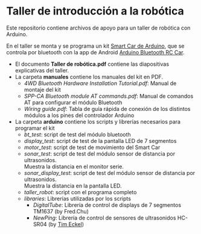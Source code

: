 # Taller de introducción a la robótica

Este repositorio contiene archivos de apoyo para un taller de robótica con Arduino.

En el taller se monta y se programa un kit [Smart Car de Arduino](https://es.aliexpress.com/item/32795674146.html), que se controla por bluetooth con la app de Android [Arduino Bluetooth RC Car](https://play.google.com/store/apps/details?id=braulio.calle.bluetoothRCcontroller). 

- El documento **Taller de robótica.pdf** contiene las diapositivas explicativas del taller. 
- La carpeta **manuales** contiene los manuales del kit en PDF.
  - *4WD Bluetooth Hardware Installation Tutorial.pdf*: Manual de montaje del kit
  - *SPP-CA Bluetooth module AT commands.pdf*: Manual de comandos AT para configurar el módulo Bluetooth
  - *Wiring guide.pdf*: Tabla de guía rápida de conexión de los distintos módulos a los pines del controlador Arduino
- La carpeta **arduino** contiene los scripts y librerías necesarios para programar el kit
  - *bt_test*: script de test del módulo bluetooth
  - *display_test*: script de test de la pantalla LED de 7 segmentos
  - *motor_test*: script de test de movimiento del Smart Car
  - *sonar_test*: script de test del módulo sensor de distancia por ultrasonidos.  
    Muestra la distancia en el monitor serie.
  - *sonar_display_test*: script de test del módulo sensor de distancia por ultrasonidos.  
    Muestra la distancia en la pantalla LED.
  - *taller_robot*: script con el programa completo
  - *libraries*: Librerías utilizadas por los scripts
    - *DigitalTube*: Librería de control de displays de 7 segmentos TM1637 (by Fred.Chu)
    - *NewPing*: Librería de control de sensores de ultrasonidos HC-SR04 (by [Tim Eckel](https://bitbucket.org/teckel12/arduino-new-ping))

